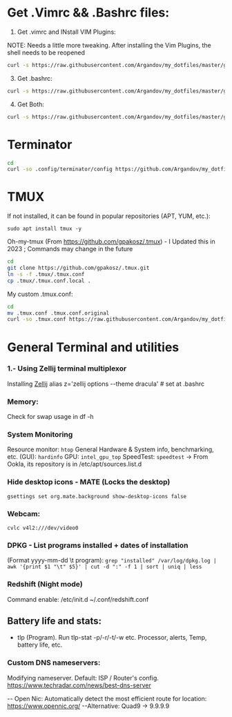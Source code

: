 # Get .Vimrc && .Bashrc files:
1. Get .vimrc and INstall VIM Plugins:

NOTE: Needs a little more tweaking. After installing the Vim Plugins, the shell needs to be reopened

```bash
curl -s https://raw.githubusercontent.com/Argandov/my_dotfiles/master/get-my-dotfiles.sh | bash -s -- --vimrc
```

3. Get .bashrc:
```bash
curl -s https://raw.githubusercontent.com/Argandov/my_dotfiles/master/get-my-dotfiles.sh | bash -s -- --bashrc
```
4. Get Both:
```bash
curl -s https://raw.githubusercontent.com/Argandov/my_dotfiles/master/get-my-dotfiles.sh | bash -s -- --all
```

# Terminator

```bash
cd
curl -so .config/terminator/config https://github.com/Argandov/my_dotfiles/raw/master/terminator.config
```

# TMUX

If not installed, it can be found in popular repositories (APT, YUM, etc.):

`sudo apt install tmux -y`

Oh-my-tmux (From  https://github.com/gpakosz/.tmux) - I Updated this in 2023 ; Commands may change in the future

```bash
cd
git clone https://github.com/gpakosz/.tmux.git
ln -s -f .tmux/.tmux.conf
cp .tmux/.tmux.conf.local .
```

My custom .tmux.conf:

```bash
cd
mv .tmux.conf .tmux.conf.original
curl -so .tmux.conf https://raw.githubusercontent.com/Argandov/my_dotfiles/master/.tmux.conf
```

# General Terminal and utilities

### 1.- Using Zellij terminal multiplexor

Installing [Zellij](https://github.com/zellij-org/zellij)
alias z='zellij options --theme dracula' # set at .bashrc

### Memory:
Check for swap usage in df -h

### System Monitoring
Resource monitor: `htop`
General Hardware & System info, benchmarking, etc. (GUI): `hardinfo`
GPU: `intel_gpu_top`
SpeedTest: `speedtest` -> From Ookla, its repository is in /etc/apt/sources.list.d

### Hide desktop icons - MATE (Locks the desktop)
`gsettings set org.mate.background show-desktop-icons false`

### Webcam:
`cvlc v4l2:///dev/video0`

### DPKG - List programs installed + dates of installation 
(Format yyyy-mm-dd \t program):
`grep "installed" /var/log/dpkg.log | awk '{print $1 "\t" $5}' | cut -d ":" -f 1 | sort | uniq | less`

### Redshift (Night mode)
Command enable: /etc/init.d ~/.conf/redshift.conf

## Battery life and stats:
- tlp  (Program). Run tlp-stat -p/-r/-t/-w etc. Processor, alerts, Temp, battery life, etc. 

### Custom DNS nameservers:

Modifying nameserver. Default: ISP / Router's config.
https://www.techradar.com/news/best-dns-server

-- Open Nic: Automatically detect the most efficient route for location:
https://www.opennic.org/
--Alternative: Quad9 -> 9.9.9.9
